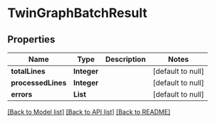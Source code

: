# TwinGraphBatchResult
## Properties

Name | Type | Description | Notes
------------ | ------------- | ------------- | -------------
**totalLines** | **Integer** |  | [default to null]
**processedLines** | **Integer** |  | [default to null]
**errors** | **List** |  | [default to null]

[[Back to Model list]](../README.md#documentation-for-models) [[Back to API list]](../README.md#documentation-for-api-endpoints) [[Back to README]](../README.md)

